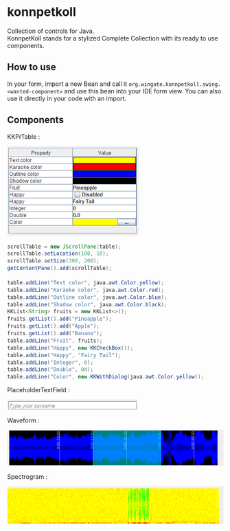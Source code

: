 # konnpetkoll
Collection of controls for Java.<br />
KonnpetKoll stands for a stylized Complete Collection with its ready to use components.
## How to use
In your form, import a new Bean and call it ```org.wingate.konnpetkoll.swing.<wanted-component>``` and use this bean into your IDE form view. You can also use it directly in your code with an import.
## Components

KKPrTable :

![KKPrTable](https://github.com/TW2/konnpetkoll/blob/main/screenshots/01.png)
```Java
scrollTable = new JScrollPane(table);
scrollTable.setLocation(100, 10);
scrollTable.setSize(300, 200);
getContentPane().add(scrollTable);

table.addLine("Text color", java.awt.Color.yellow);
table.addLine("Karaoke color", java.awt.Color.red);
table.addLine("Outline color", java.awt.Color.blue);
table.addLine("Shadow color", java.awt.Color.black);
KKList<String> fruits = new KKList<>();
fruits.getList().add("Pineapple");
fruits.getList().add("Apple");
fruits.getList().add("Banana");
table.addLine("Fruit", fruits);
table.addLine("Happy", new KKCheckBox());
table.addLine("Happy", "Fairy Tail");
table.addLine("Integer", 0);
table.addLine("Double", 0d);
table.addLine("Color", new KKWithDialog(java.awt.Color.yellow));
```

PlaceholderTextField :

![PlaceholderTextField](https://github.com/TW2/konnpetkoll/blob/main/screenshots/02.png)

Waveform :

![Waveform](https://github.com/TW2/konnpetkoll/blob/main/screenshots/03.png)

Spectrogram :

![Spectrogram](https://github.com/TW2/konnpetkoll/blob/main/screenshots/04.png)
